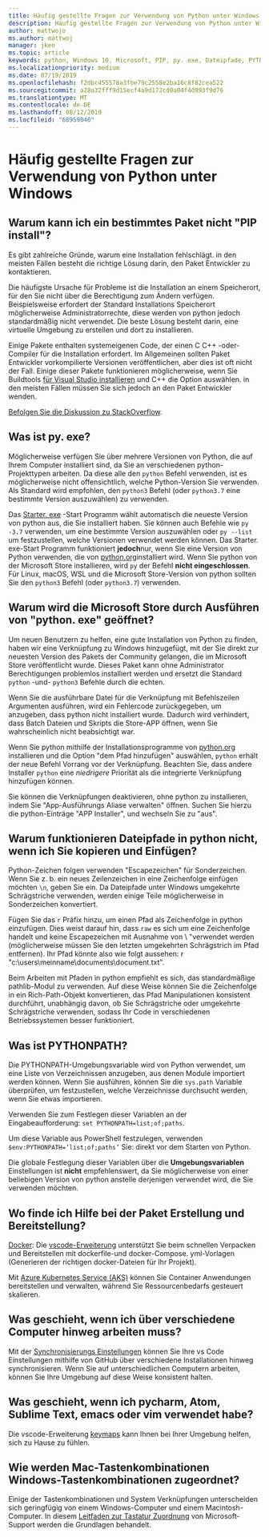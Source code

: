 ```yaml
---
title: Häufig gestellte Fragen zur Verwendung von Python unter Windows
description: Häufig gestellte Fragen zur Verwendung von Python unter Windows
author: mattwojo
ms.author: mattwoj
manager: jken
ms.topic: article
keywords: python, Windows 10, Microsoft, PIP, py. exe, Dateipfade, PYTHONPATH, python-Bereitstellung, Python-Paket Erstellung
ms.localizationpriority: medium
ms.date: 07/19/2019
ms.openlocfilehash: f2dbc455578a3fbe79c2558e2ba16c8f82cea522
ms.sourcegitcommit: a28a32fff9d15ecf4a9d172cd0a04f4d993f9d76
ms.translationtype: MT
ms.contentlocale: de-DE
ms.lasthandoff: 08/12/2019
ms.locfileid: "68959040"
---
```

# <a name="frequently-asked-questions-about-using-python-on-windows"></a>Häufig gestellte Fragen zur Verwendung von Python unter Windows

## <a name="why-cant-i-pip-install-a-certain-package"></a>Warum kann ich ein bestimmtes Paket nicht "PIP install"?

Es gibt zahlreiche Gründe, warum eine Installation fehlschlägt. in den meisten Fällen besteht die richtige Lösung darin, den Paket Entwickler zu kontaktieren.

Die häufigste Ursache für Probleme ist die Installation an einem Speicherort, für den Sie nicht über die Berechtigung zum Ändern verfügen. Beispielsweise erfordert der Standard Installations Speicherort möglicherweise Administratorrechte, diese werden von python jedoch standardmäßig nicht verwendet. Die beste Lösung besteht darin, eine virtuelle Umgebung zu erstellen und dort zu installieren.

Einige Pakete enthalten systemeigenen Code, der einen C C++ -oder-Compiler für die Installation erfordert. Im Allgemeinen sollten Paket Entwickler vorkompilierte Versionen veröffentlichen, aber dies ist oft nicht der Fall. Einige dieser Pakete funktionieren möglicherweise, wenn Sie Buildtools [für Visual Studio installieren](https://visualstudio.microsoft.com/downloads/#build-tools-for-visual-studio-2019) und C++ die Option auswählen. in den meisten Fällen müssen Sie sich jedoch an den Paket Entwickler wenden.

[Befolgen Sie die Diskussion zu StackOverflow](https://stackoverflow.com/questions/4750806/how-do-i-install-pip-on-windows/12476379).

## <a name="what-is-pyexe"></a>Was ist py. exe?

Möglicherweise verfügen Sie über mehrere Versionen von Python, die auf Ihrem Computer installiert sind, da Sie an verschiedenen python-Projekttypen arbeiten. Da diese alle den `python` Befehl verwenden, ist es möglicherweise nicht offensichtlich, welche Python-Version Sie verwenden. Als Standard wird empfohlen, den `python3` Befehl (oder `python3.7` eine bestimmte Version auszuwählen) zu verwenden.

Das [Starter. exe](https://docs.python.org/3/using/windows.html#launcher) -Start Programm wählt automatisch die neueste Version von python aus, die Sie installiert haben. Sie können auch Befehle wie `py -3.7` verwenden, um eine bestimmte Version auszuwählen oder `py --list` um festzustellen, welche Versionen verwendet werden können. Das Starter. exe-Start Programm funktioniert **jedoch**nur, wenn Sie eine Version von Python verwenden, die von [python.org](https://www.python.org/downloads/windows/)installiert wird. Wenn Sie python von der Microsoft Store installieren, wird `py` der Befehl **nicht eingeschlossen**. Für Linux, macOS, WSL und die Microsoft Store-Version von python sollten Sie den `python3` Befehl (oder `python3.7`) verwenden.

## <a name="why-does-running-pythonexe-open-the-microsoft-store"></a>Warum wird die Microsoft Store durch Ausführen von "python. exe" geöffnet?

Um neuen Benutzern zu helfen, eine gute Installation von Python zu finden, haben wir eine Verknüpfung zu Windows hinzugefügt, mit der Sie direkt zur neuesten Version des Pakets der Community gelangen, die im Microsoft Store veröffentlicht wurde. Dieses Paket kann ohne Administrator Berechtigungen problemlos installiert werden und ersetzt die Standard `python` -und- `python3` Befehle durch die echten.

Wenn Sie die ausführbare Datei für die Verknüpfung mit Befehlszeilen Argumenten ausführen, wird ein Fehlercode zurückgegeben, um anzugeben, dass python nicht installiert wurde. Dadurch wird verhindert, dass Batch Dateien und Skripts die Store-APP öffnen, wenn Sie wahrscheinlich nicht beabsichtigt war.

Wenn Sie python mithilfe der Installationsprogramme von [python.org](https://www.python.org/downloads/windows/) installieren und die Option "dem Pfad hinzufügen" auswählen, `python` erhält der neue Befehl Vorrang vor der Verknüpfung. Beachten Sie, dass andere Installer `python` eine _niedrigere_ Priorität als die integrierte Verknüpfung hinzufügen können.

Sie können die Verknüpfungen deaktivieren, ohne python zu installieren, indem Sie "App-Ausführungs Aliase verwalten" öffnen. Suchen Sie hierzu die python-Einträge "APP Installer", und wechseln Sie zu "aus".

## <a name="why-dont-file-paths-work-in-python-when-i-copy-paste-them"></a>Warum funktionieren Dateipfade in python nicht, wenn ich Sie kopieren und Einfügen?

Python-Zeichen folgen verwenden "Escapezeichen" für Sonderzeichen. Wenn Sie z. b. ein neues Zeilenzeichen in eine Zeichenfolge einfügen möchten `\n`, geben Sie ein. Da Dateipfade unter Windows umgekehrte Schrägstriche verwenden, werden einige Teile möglicherweise in Sonderzeichen konvertiert.

Fügen Sie das `r` Präfix hinzu, um einen Pfad als Zeichenfolge in python einzufügen. Dies weist darauf hin, dass `raw` es sich um eine Zeichenfolge handelt und keine Escapezeichen mit Ausnahme von \ "verwendet werden (möglicherweise müssen Sie den letzten umgekehrten Schrägstrich im Pfad entfernen). Ihr Pfad könnte also wie folgt aussehen: r "c:\users\meinname\documents\document.txt".

Beim Arbeiten mit Pfaden in python empfiehlt es sich, das standardmäßige pathlib-Modul zu verwenden. Auf diese Weise können Sie die Zeichenfolge in ein Rich-Path-Objekt konvertieren, das Pfad Manipulationen konsistent durchführt, unabhängig davon, ob Sie Schrägstriche oder umgekehrte Schrägstriche verwenden, sodass Ihr Code in verschiedenen Betriebssystemen besser funktioniert.

## <a name="what-is-pythonpath"></a>Was ist PYTHONPATH?

Die PYTHONPATH-Umgebungsvariable wird von Python verwendet, um eine Liste von Verzeichnissen anzugeben, aus denen Module importiert werden können. Wenn Sie ausführen, können Sie die `sys.path` Variable überprüfen, um festzustellen, welche Verzeichnisse durchsucht werden, wenn Sie etwas importieren.

Verwenden Sie zum Festlegen dieser Variablen an der Eingabeaufforderung: `set PYTHONPATH=list;of;paths`.

Um diese Variable aus PowerShell festzulegen, verwenden `$env:PYTHONPATH=’list;of;paths’` Sie: direkt vor dem Starten von Python.

Die globale Festlegung dieser Variablen über die **Umgebungsvariablen** Einstellungen ist **nicht** empfehlenswert, da Sie möglicherweise von einer beliebigen Version von python anstelle derjenigen verwendet wird, die Sie verwenden möchten.

## <a name="where-can-i-find-help-with-packaging-and-deployment"></a>Wo finde ich Hilfe bei der Paket Erstellung und Bereitstellung?

[Docker](https://code.visualstudio.com/docs/azure/docker): Die [vscode-Erweiterung](https://code.visualstudio.com/docs/azure/docker) unterstützt Sie beim schnellen Verpacken und Bereitstellen mit dockerfile-und docker-Compose. yml-Vorlagen (Generieren der richtigen docker-Dateien für Ihr Projekt).

Mit [Azure Kubernetes Service (AKS)](https://docs.microsoft.com/azure/aks/) können Sie Container Anwendungen bereitstellen und verwalten, während Sie Ressourcenbedarfs gesteuert skalieren.

## <a name="what-if-i-need-to-work-across-different-machines"></a>Was geschieht, wenn ich über verschiedene Computer hinweg arbeiten muss?

Mit der [Synchronisierungs Einstellungen](https://marketplace.visualstudio.com/items?itemName=Shan.code-settings-sync) können Sie Ihre vs Code Einstellungen mithilfe von GitHub über verschiedene Installationen hinweg synchronisieren. Wenn Sie auf unterschiedlichen Computern arbeiten, können Sie Ihre Umgebung auf diese Weise konsistent halten.

## <a name="what-if-im-used-to-using-pycharm-atom-sublime-text-emacs-or-vim"></a>Was geschieht, wenn ich pycharm, Atom, Sublime Text, emacs oder vim verwendet habe?

Die vscode-Erweiterung [keymaps](https://marketplace.visualstudio.com/search?target=VSCode&category=Keymaps&sortBy=Downloads) kann Ihnen bei Ihrer Umgebung helfen, sich zu Hause zu fühlen.

## <a name="how-do-mac-shortcut-keys-map-to-windows-shortcut-keys"></a>Wie werden Mac-Tastenkombinationen Windows-Tastenkombinationen zugeordnet?

Einige der Tastenkombinationen und System Verknüpfungen unterscheiden sich geringfügig von einem Windows-Computer und einem Macintosh-Computer. In diesem [Leitfaden zur Tastatur Zuordnung](https://support.microsoft.com/help/970299/keyboard-mappings-using-a-pc-keyboard-on-a-macintosh) von Microsoft-Support werden die Grundlagen behandelt.
